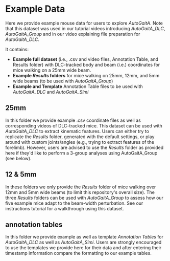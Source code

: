 # Example Data

Here we provide example mouse data for users to explore *AutoGaitA*. Note that this dataset was used in our tutorial videos introducing *AutoGaitA_DLC*, *AutoGaitA_Group* and in our video explaining file preparation for *AutoGaitA_DLC*. 

It contains:
- **Example full dataset** (i.e., .csv and video files, Annotation Table, and Results folder) with DLC-tracked body and beam (i.e.) coordinates for mice walking on a 25mm wide beam.
- **Example *Results* folders** for mice walking on 25mm, 12mm, and 5mm wide beams (to be used with *AutoGaitA_Group*)
- **Example and Template** Annotation Table files to be used with *AutoGaitA_DLC* and *AutoGaitA_Simi*

## 25mm 
In this folder we provide example .csv coordinate files as well as corresponding videos of DLC-tracked mice. This dataset can be used with *AutoGaitA_DLC* to extract kinematic features. Users can either try to replicate the *Results* folder, generated with the default settings, or play around with custom joints/angles (e.g., trying to extract features of the forelimb). However, users are advised to use the *Results* folder as provided here if they'd like to perform a 3-group analyses using AutoGaitA_Group (see below).

## 12 & 5mm
In these folders we only provide the *Results* folder of mice walking over 12mm and 5mm wide beams (to limit this repository's overall size). The three *Results* folders can be used with *AutoGaitA_Group* to assess how our five example mice adapt to the beam-width perturbation. See our instructions tutorial for a walkthrough using this dataset.

## annotation tables
In this folder we provide example as well as template *Annotation Tables* for *AutoGaitA_DLC* as well as *AutoGaitA_Simi*. Users are strongly encouraged to use the templates we provide here for their data and after entering their timestamp information compare the formatting to our example tables.

